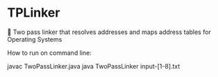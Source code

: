 # TPLinker
🔗 Two pass linker that resolves addresses and maps address tables for Operating Systems

How to run on command line:

javac TwoPassLinker.java
java TwoPassLinker input-[1-8].txt
